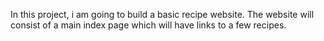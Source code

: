 In this project, i am going to build a basic recipe website.
The website will consist of a main index page which will have links to a few recipes.

